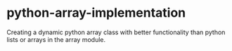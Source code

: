 # python-array-implementation
Creating a dynamic python array class with better functionality than python lists or arrays in the array module.
